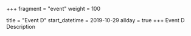 +++
fragment = "event"
weight = 100

title = "Event D"
start_datetime = 2019-10-29
allday = true
+++
Event D Description